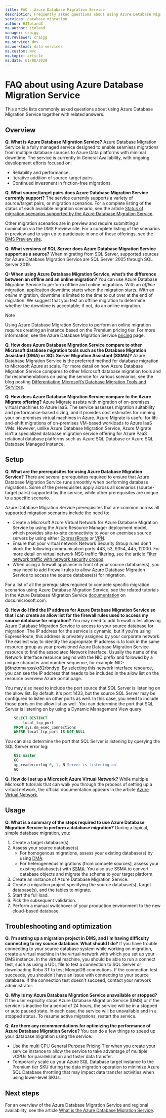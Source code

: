 ```yaml
---
title: FAQ - Azure Database Migration Service
description: Frequently asked questions about using Azure Database Migration Service to perform database migrations.
services: database-migration
author: HJToland3
ms.author: jtoland
manager: craigg
ms.reviewer: craigg
ms.service: dms
ms.workload: data-services
ms.custom: mvc
ms.topic: article
ms.date: 01/08/2020
---
```


# FAQ about using Azure Database Migration Service

This article lists commonly asked questions about using Azure Database Migration Service together with related answers.

## Overview

**Q. What is Azure Database Migration Service?**
Azure Database Migration Service is a fully managed service designed to enable seamless migrations from multiple database sources to Azure Data platforms with minimal downtime. The service is currently in General Availability, with ongoing development efforts focused on:

* Reliability and performance.
* Iterative addition of source-target pairs.
* Continued investment in friction-free migrations.

**Q. What source/target pairs does Azure Database Migration Service currently support?**
The service currently supports a variety of source/target pairs, or migration scenarios. For a complete listing of the status of each available migration scenario, see the article [Status of migration scenarios supported by the Azure Database Migration Service](https://docs.microsoft.com/azure/dms/resource-scenario-status).

Other migration scenarios are in preview and require submitting a nomination via the DMS Preview site. For a complete listing of the scenarios in preview and to sign up to participate in one of these offerings, see the [DMS Preview site](https://aka.ms/dms-preview/).

**Q. What versions of SQL Server does Azure Database Migration Service support as a source?**
When migrating from SQL Server, supported sources for Azure Database Migration Service are SQL Server 2005 through SQL Server 2019.

**Q: When using Azure Database Migration Service, what’s the difference between an offline and an online migration?**
You can use Azure Database Migration Service to perform offline and online migrations. With an *offline* migration, application downtime starts when the migration starts. With an *online* migration, downtime is limited to the time to cut over at the end of migration. We suggest that you test an offline migration to determine whether the downtime is acceptable; if not, do an online migration.

> [!NOTE]
> Using Azure Database Migration Service to perform an online migration requires creating an instance based on the Premium pricing tier. For more information, see the Azure Database Migration Service [pricing](https://azure.microsoft.com/pricing/details/database-migration/) page.

**Q. How does Azure Database Migration Service compare to other Microsoft database migration tools such as the Database Migration Assistant (DMA) or SQL Server Migration Assistant (SSMA)?**
Azure Database Migration Service is the preferred method for database migration to Microsoft Azure at scale. For more detail on how Azure Database Migration Service compares to other Microsoft database migration tools and for recommendations on using the service for various scenarios, see the blog posting [Differentiating Microsoft’s Database Migration Tools and Services](https://techcommunity.microsoft.com/t5/microsoft-data-migration/differentiating-microsoft-s-database-migration-tools-and/ba-p/368529).

**Q. How does Azure Database Migration Service compare to the Azure Migrate offering?**
Azure Migrate assists with migration of on-premises virtual machines to Azure IaaS. The service assesses migration suitability and performance-based sizing, and it provides cost estimates for running your on-premises virtual machines in Azure. Azure Migrate is useful for lift-and-shift migrations of on-premises VM-based workloads to Azure IaaS VMs. However, unlike Azure Database Migration Service, Azure Migrate isn’t a specialized database migration service offering for Azure PaaS relational database platforms such as Azure SQL Database or Azure SQL Database Managed Instance.

## Setup

**Q. What are the prerequisites for using Azure Database Migration Service?**
There are several prerequisites required to ensure that Azure Database Migration Service runs smoothly when performing database migrations. Some of the prerequisites apply across all scenarios (source-target pairs) supported by the service, while other prerequisites are unique to a specific scenario.

Azure Database Migration Service prerequisites that are common across all supported migration scenarios include the need to:

* Create a Microsoft Azure Virtual Network for Azure Database Migration Service by using the Azure Resource Manager deployment model, which provides site-to-site connectivity to your on-premises source servers by using either [ExpressRoute](https://docs.microsoft.com/azure/expressroute/expressroute-introduction) or [VPN](https://docs.microsoft.com/azure/vpn-gateway/vpn-gateway-about-vpngateways).
* Ensure that your virtual network Network Security Group rules don't block the following communication ports 443, 53, 9354, 445, 12000. For more detail on virtual network NSG traffic filtering, see the article [Filter network traffic with network security groups](https://docs.microsoft.com/azure/virtual-network/virtual-networks-nsg).
* When using a firewall appliance in front of your source database(s), you may need to add firewall rules to allow Azure Database Migration Service to access the source database(s) for migration.

For a list of all the prerequisites required to compete specific migration scenarios using Azure Database Migration Service, see the related tutorials in the Azure Database Migration Service [documentation](https://docs.microsoft.com/azure/dms/dms-overview) on docs.microsoft.com.

**Q. How do I find the IP address for Azure Database Migration Service so that I can create an allow list for the firewall rules used to access my source database for migration?**
You may need to add firewall rules allowing Azure Database Migration Service to access to your source database for migration. The IP address for the service is dynamic, but if you're using ExpressRoute, this address is privately assigned by your corporate network. The easiest way to identify the appropriate IP address is to look in the same resource group as your provisioned Azure Database Migration Service resource to find the associated Network Interface. Usually the name of the Network Interface resource begins with the NIC prefix and followed by a unique character and number sequence, for example NIC-jj6tnztnmarpsskr82rbndyp. By selecting this network interface resource, you can see the IP address that needs to be included in the allow list on the resource overview Azure portal page.

You may also need to include the port source that SQL Server is listening on the allow list. By default, it's port 1433, but the source SQL Server may be configured to listen on other ports as well. In this case, you need to include those ports on the allow list as well. You can determine the port that SQL Server is listening on by using a Dynamic Management View query:

```sql
    SELECT DISTINCT
        local_tcp_port
    FROM sys.dm_exec_connections
    WHERE local_tcp_port IS NOT NULL
```

You can also determine the port that SQL Server is listening by querying the SQL Server error log:

```sql
    USE master
    GO
    xp_readerrorlog 0, 1, N'Server is listening on'
    GO
```

**Q. How do I set up a Microsoft Azure Virtual Network?**
While multiple Microsoft tutorials that can walk you through the process of setting up a virtual network, the official documentation appears in the article [Azure Virtual Network](https://docs.microsoft.com/azure/virtual-network/virtual-networks-overview).

## Usage

**Q. What is a summary of the steps required to use Azure Database Migration Service to perform a database migration?**
During a typical, simple database migration, you:

1. Create a target database(s).
2. Assess your source database(s).
    * For homogenous migrations, assess your existing database(s) by using [DMA](https://www.microsoft.com/download/details.aspx?id=53595).
    * For heterogeneous migrations (from compete sources), assess your existing database(s) with [SSMA](https://aka.ms/get-ssma). You also use SSMA to convert database objects and migrate the schema to your target platform.
3. Create an instance of Azure Database Migration Service.
4. Create a migration project specifying the source database(s), target database(s), and the tables to migrate.
5. Start the full load.
6. Pick the subsequent validation.
7. Perform a manual switchover of your production environment to the new cloud-based database.

## Troubleshooting and optimization

**Q. I’m setting up a migration project in DMS, and I’m having difficulty connecting to my source database. What should I do?**
If you have trouble connecting to your source database system while working on migration, create a virtual machine in the virtual network with which you set up your DMS instance. In the virtual machine, you should be able to run a connect test, such as using a UDL file to test a connection to SQL Server or downloading Robo 3T to test MongoDB connections. If the connection test succeeds, you shouldn't have an issue with connecting to your source database. If the connection test doesn't succeed, contact your network administrator.

**Q. Why is my Azure Database Migration Service unavailable or stopped?**
If the user explicitly stops Azure Database Migration Service (DMS) or if the service is inactive for a period of 24 hours, the service will be in a stopped or auto paused state. In each case, the service will be unavailable and in a stopped status.  To resume active migrations, restart the service.

**Q. Are there any recommendations for optimizing the performance of Azure Database Migration Service?**
You can do a few things to speed up your database migration using the service:

* Use the multi CPU General Purpose Pricing Tier when you create your service instance to allow the service to take advantage of multiple vCPUs for parallelization and faster data transfer.
* Temporarily scale up your Azure SQL Database target instance to the Premium tier SKU during the data migration operation to minimize Azure SQL Database throttling that may impact data transfer activities when using lower-level SKUs.

## Next steps

For an overview of the Azure Database Migration Service and regional availability, see the article [What is the Azure Database Migration Service](dms-overview.md).
